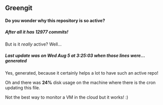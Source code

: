 ## Greengit

#### Do you wonder why this repository is so active?

##### After all it has 12977 commits!

But is it *really* active? Well...

##### Last update was on Wed Aug 5 at 3:25:03 when those lines were... generated

Yes, generated, because it certainly helps a lot to have such an active repo!

Oh and there was **24%** disk usage on the machine
where there is the cron updating this file.

Not the best way to monitor a VM in the cloud but it works! :)
